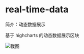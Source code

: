 # real-time-data

简介：动态数据展示

基于 highcharts 的动态数据展示区块

![截图](https://unpkg.com/@icedesign/real-time-data-block/screenshot.png)
